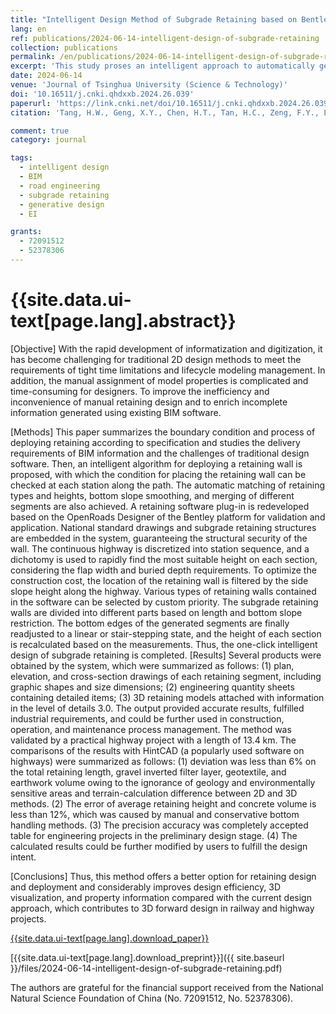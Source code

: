 ```yaml
---
title: "Intelligent Design Method of Subgrade Retaining based on Bentley"
lang: en
ref: publications/2024-06-14-intelligent-design-of-subgrade-retaining
collection: publications
permalink: /en/publications/2024-06-14-intelligent-design-of-subgrade-retaining
excerpt: 'This study proses an intelligent approach to automatically generate design model and drawing of subgrade retaining in the road engineering area.'
date: 2024-06-14
venue: 'Journal of Tsinghua University (Science & Technology)'
doi: '10.16511/j.cnki.qhdxxb.2024.26.039'
paperurl: 'https://link.cnki.net/doi/10.16511/j.cnki.qhdxxb.2024.26.039'
citation: 'Tang, H.W., Geng, X.Y., Chen, H.T., Tan, H.C., Zeng, F.Y., Lin, J.R.* (2024). Intelligent Design Method of Subgrade Retaining based on Bentley. <i>Journal of Tsinghua University (Science & Technology)</i>, xx(x), xx-xx. doi: 10.16511/j.cnki.qhdxxb.2024.26.039 (online first)'

comment: true
category: journal

tags: 
  - intelligent design
  - BIM
  - road engineering
  - subgrade retaining
  - generative design
  - EI

grants:
  - 72091512
  - 52378306
---
```



{{site.data.ui-text[page.lang].abstract}}
====

[Objective] With the rapid development of informatization and digitization, it has become challenging for traditional 2D design methods to meet the requirements of tight time limitations and lifecycle modeling management. In addition, the manual assignment of model properties is complicated and time-consuming for designers. To improve the inefficiency and inconvenience of manual retaining design and to enrich incomplete information generated using existing BIM software. 

[Methods] This paper summarizes the boundary condition and process of deploying retaining according to specification and studies the delivery requirements of BIM information and the challenges of traditional design software. Then, an intelligent algorithm for deploying a retaining wall is proposed, with which the condition for placing the retaining wall can be checked at each station along the path. The automatic matching of retaining types and heights, bottom slope smoothing, and merging of different segments are also achieved. A retaining software plug-in is redeveloped based on the OpenRoads Designer of the Bentley platform for validation and application. National standard drawings and subgrade retaining structures are embedded in the system, guaranteeing the structural security of the wall. The continuous highway is discretized into station sequence, and a dichotomy is used to rapidly find the most suitable height on each section, considering the flap width and buried depth requirements. To optimize the construction cost, the location of the retaining wall is filtered by the side slope height along the highway. Various types of retaining walls contained in the software can be selected by custom priority. The subgrade retaining walls are divided into different parts based on length and bottom slope restriction. The bottom edges of the generated segments are finally readjusted to a linear or stair-stepping state, and the height of each section is recalculated based on the measurements. Thus, the one-click intelligent design of subgrade retaining is completed. [Results] Several products were obtained by the system, which were summarized as follows: (1) plan, elevation, and cross-section drawings of each retaining segment, including graphic shapes and size dimensions; (2) engineering quantity sheets containing detailed items; (3) 3D retaining models attached with information in the level of details 3.0. The output provided accurate results, fulfilled industrial requirements, and could be further used in construction, operation, and maintenance process management. The method was validated by a practical highway project with a length of 13.4 km. The comparisons of the results with HintCAD (a popularly used software on highways) were summarized as follows: (1) deviation was less than 6% on the total retaining length, gravel inverted filter layer, geotextile, and earthwork volume owing to the ignorance of geology and environmentally sensitive areas and terrain-calculation difference between 2D and 3D methods. (2) The error of average retaining height and concrete volume is less than 12%, which was caused by manual and conservative bottom handling methods. (3) The precision accuracy was completely accepted table for engineering projects in the preliminary design stage. (4) The calculated results could be further modified by users to fulfill the design intent. 

[Conclusions] Thus, this method offers a better option for retaining design and deployment and considerably improves design efficiency, 3D visualization, and property information compared with the current design approach, which contributes to 3D forward design in railway and highway projects.

[{{site.data.ui-text[page.lang].download_paper}}]({{page.paperurl}})

[{{site.data.ui-text[page.lang].download_preprint}}]({{ site.baseurl }}/files/2024-06-14-intelligent-design-of-subgrade-retaining.pdf)

The authors are grateful for the financial support received from the National Natural Science Foundation of China (No. 72091512, No. 52378306). 